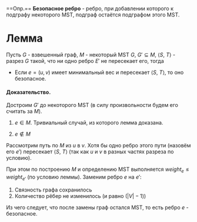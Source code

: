 ==Опр.== **Безопасное ребро** - ребро, при добавлении которого к подграфу некоторого MST, подграф остаётся подграфом этого MST.

# Лемма

Пусть $G$ - взвешенный граф, $M$ - некоторый MST $G$, $G' \subseteq M$, $\langle S,\ T \rangle$ - разрез $G$ такой, что ни одно ребро $E'$ не пересекает его, тогда

- Если $e = (u, v)$ имеет минимальный вес и пересекает $\langle S,\ T \rangle$, то оно безопасное.

#### Доказательство.

Достроим $G'$ до некоторого MST (в силу произвольности будем его считать за $M$).

1) $e \in M$. 
Тривиальный случай, из которого лемма доказана.

2) $e \not\in M$

Рассмотрим путь по $M$ из $u$ в $v$. Хотя бы одно ребро этого пути (назовём его $e'$) пересекает $\langle S,\ T \rangle$ (так как $u$ и $v$ в разных частях разреза по условию).

При этом по построению $M$ и определению MST выполняется $weight_e \leq weight_{e'}$ (по условию леммы). Заменим ребро $e$ на $e'$:

1) Связность графа сохранилось
2) Количество рёбер не изменилось (и равно $(|V| - 1)$)

Из чего следует, что после замены граф остался MST, то есть ребро $e$ - безопасное.

